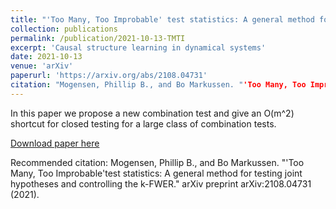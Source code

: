 ```yaml
---
title: "'Too Many, Too Improbable' test statistics: A general method for testing joint hypotheses and controlling the k-FWER."
collection: publications
permalink: /publication/2021-10-13-TMTI
excerpt: 'Causal structure learning in dynamical systems'
date: 2021-10-13
venue: 'arXiv'
paperurl: 'https://arxiv.org/abs/2108.04731'
citation: "Mogensen, Phillip B., and Bo Markussen. "'Too Many, Too Improbable'test statistics: A general method for testing joint hypotheses and controlling the k-FWER." arXiv preprint arXiv:2108.04731 (2021)."
---
```

In this paper we propose a new combination test and give an O(m^2) shortcut for closed testing for a large class of combination tests.

[Download paper here](https://arxiv.org/pdf/2108.04731.pdf)

Recommended citation: Mogensen, Phillip B., and Bo Markussen. "'Too Many, Too Improbable'test statistics: A general method for testing joint hypotheses and controlling the k-FWER." arXiv preprint arXiv:2108.04731 (2021).
